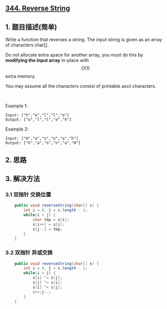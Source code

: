 ## [344. Reverse String](https://leetcode-cn.com/problems/reverse-string/)

## 1. 题目描述(简单)

Write a function that reverses a string. The input string is given as an array of characters char[].

Do not allocate extra space for another array, you must do this by **modifying the input array** in-place with $$O(1)$$ extra memory.

You may assume all the characters consist of printable ascii characters.

 

Example 1:
```
Input: ["h","e","l","l","o"]
Output: ["o","l","l","e","h"]
```
Example 2:
```
Input: ["H","a","n","n","a","h"]
Output: ["h","a","n","n","a","H"]
```

## 2. 思路

## 3. 解决方法

### 3.1 双指针 交换位置


```java
    public void reverseString(char[] s) {
        int i = 0, j = s.length - 1;
        while(i < j) {
            char tmp = s[i];
            s[i++] = s[j];
            s[j--] = tmp;
        }
    }
```



### 3.2 双指针 异或交换


```java
    public void reverseString(char[] s) {
        int i = 0, j = s.length - 1;
        while(i < j) {
            s[i] ^= s[j];
            s[j] ^= s[i];
            s[i] ^= s[j];
            i++;j--;
        }
    }
```






